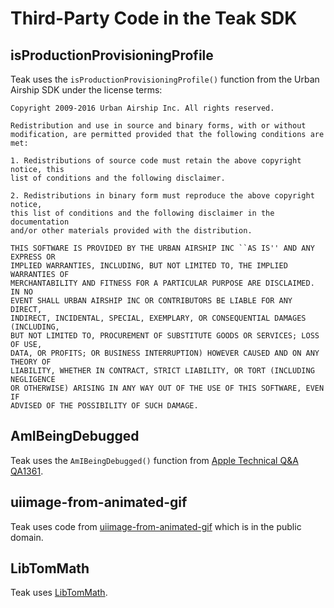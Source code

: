 
Third-Party Code in the Teak SDK
================================

isProductionProvisioningProfile
-------------------------------

Teak uses the ``isProductionProvisioningProfile()`` function from the Urban Airship SDK under the license terms:

    Copyright 2009-2016 Urban Airship Inc. All rights reserved.

    Redistribution and use in source and binary forms, with or without
    modification, are permitted provided that the following conditions are met:

    1. Redistributions of source code must retain the above copyright notice, this
    list of conditions and the following disclaimer.

    2. Redistributions in binary form must reproduce the above copyright notice,
    this list of conditions and the following disclaimer in the documentation
    and/or other materials provided with the distribution.

    THIS SOFTWARE IS PROVIDED BY THE URBAN AIRSHIP INC ``AS IS'' AND ANY EXPRESS OR
    IMPLIED WARRANTIES, INCLUDING, BUT NOT LIMITED TO, THE IMPLIED WARRANTIES OF
    MERCHANTABILITY AND FITNESS FOR A PARTICULAR PURPOSE ARE DISCLAIMED. IN NO
    EVENT SHALL URBAN AIRSHIP INC OR CONTRIBUTORS BE LIABLE FOR ANY DIRECT,
    INDIRECT, INCIDENTAL, SPECIAL, EXEMPLARY, OR CONSEQUENTIAL DAMAGES (INCLUDING,
    BUT NOT LIMITED TO, PROCUREMENT OF SUBSTITUTE GOODS OR SERVICES; LOSS OF USE,
    DATA, OR PROFITS; OR BUSINESS INTERRUPTION) HOWEVER CAUSED AND ON ANY THEORY OF
    LIABILITY, WHETHER IN CONTRACT, STRICT LIABILITY, OR TORT (INCLUDING NEGLIGENCE
    OR OTHERWISE) ARISING IN ANY WAY OUT OF THE USE OF THIS SOFTWARE, EVEN IF
    ADVISED OF THE POSSIBILITY OF SUCH DAMAGE.

AmIBeingDebugged
----------------
Teak uses the ``AmIBeingDebugged()`` function from [Apple Technical Q&A QA1361](https://developer.apple.com/library/ios/qa/qa1361/_index.html).

uiimage-from-animated-gif
-------------------------
Teak uses code from [uiimage-from-animated-gif](https://github.com/mayoff/uiimage-from-animated-gif) which is in the public domain.

LibTomMath
----------
Teak uses [LibTomMath](https://github.com/libtom/libtommath).
